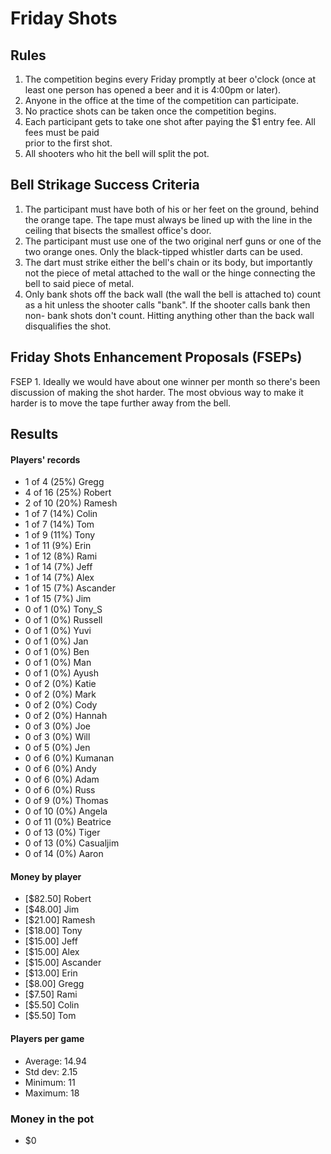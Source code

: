 Friday Shots
=============

Rules
-----
1. The competition begins every Friday promptly at beer o'clock (once at least one person has opened a beer and it is 4:00pm or later).
2. Anyone in the office at the time of the competition can participate.
3. No practice shots can be taken once the competition begins.
4. Each participant gets to take one shot after paying the $1 entry fee. All fees must be paid  
   prior to the first shot.
5. All shooters who hit the bell will split the pot.


Bell Strikage Success Criteria
------------------------------
1. The participant must have both of his or her feet on the ground, behind the
   orange tape. The tape must always be lined up with the line in the ceiling
   that bisects the smallest office's door.
2. The participant must use one of the two original nerf guns or one of the two orange ones.
   Only the black-tipped whistler darts can be used.
3. The dart must strike either the bell's chain or its body, but importantly not
   the piece of metal attached to the wall or the hinge connecting the bell to
   said piece of metal.
4. Only bank shots off the back wall (the wall the bell is attached to) count as
   a hit unless the shooter calls "bank". If the shooter calls bank then non-
   bank shots don't count. Hitting anything other than the back wall disqualifies
   the shot.


Friday Shots Enhancement Proposals (FSEPs)
------------------------------------------
FSEP 1. Ideally we would have about one winner per month so there's been discussion
   of making the shot harder. The most obvious way to make it harder is to
   move the tape further away from the bell.

Results
-------
####  Players' records  ####
* 1 of 4 (25%) Gregg
* 4 of 16 (25%) Robert
* 2 of 10 (20%) Ramesh
* 1 of 7 (14%) Colin
* 1 of 7 (14%) Tom
* 1 of 9 (11%) Tony
* 1 of 11 (9%) Erin
* 1 of 12 (8%) Rami
* 1 of 14 (7%) Jeff
* 1 of 14 (7%) Alex
* 1 of 15 (7%) Ascander
* 1 of 15 (7%) Jim
* 0 of 1 (0%) Tony_S
* 0 of 1 (0%) Russell
* 0 of 1 (0%) Yuvi
* 0 of 1 (0%) Jan
* 0 of 1 (0%) Ben
* 0 of 1 (0%) Man
* 0 of 1 (0%) Ayush
* 0 of 2 (0%) Katie
* 0 of 2 (0%) Mark
* 0 of 2 (0%) Cody
* 0 of 2 (0%) Hannah
* 0 of 3 (0%) Joe
* 0 of 3 (0%) Will
* 0 of 5 (0%) Jen
* 0 of 6 (0%) Kumanan
* 0 of 6 (0%) Andy
* 0 of 6 (0%) Adam
* 0 of 6 (0%) Russ
* 0 of 9 (0%) Thomas
* 0 of 10 (0%) Angela
* 0 of 11 (0%) Beatrice
* 0 of 13 (0%) Tiger
* 0 of 13 (0%) Casualjim
* 0 of 14 (0%) Aaron

#### Money by player  ####
* [$82.50] Robert
* [$48.00] Jim
* [$21.00] Ramesh
* [$18.00] Tony
* [$15.00] Jeff
* [$15.00] Alex
* [$15.00] Ascander
* [$13.00] Erin
* [$8.00] Gregg
* [$7.50] Rami
* [$5.50] Colin
* [$5.50] Tom

#### Players per game  ####
* Average: 14.94
* Std dev: 2.15
* Minimum: 11
* Maximum: 18

### Money in the pot ###
* $0
